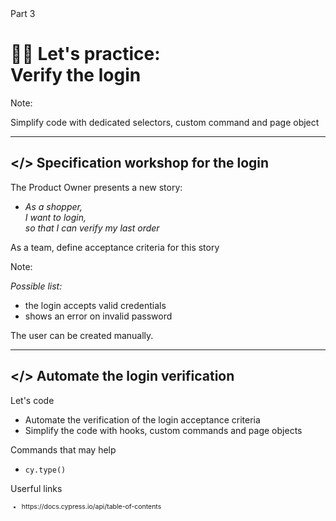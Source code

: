 


<!-- .slide: id="lets-practice-login" class="slide--part-title slide--vcenter" -->


  <div class="part-title">
    <span class="text-level-3">Part 3</span>
    <h1>👩‍💻 Let's practice: <br/> Verify the login </h1>
  </div>


Note:


Simplify code with dedicated selectors, custom command and page object


---

## &lt;/> Specification workshop for the login
<!-- .element: data-toc-label="</> Verify the login" -->

<div class="block--exercice">
  <p>The Product Owner presents a new story:
  <ul>
    <li class="text-level-3"><i> As a shopper,<br>
    I want to login,<br>
    so that I can verify my last order</i>
  </ul>
  <p class="mt-125">As a team, define acceptance criteria for this story
</div>

Note:

_Possible list:_

- the login accepts valid credentials
- shows an error on invalid password


The user can be created manually.

---

## </> Automate the login verification
<!-- .element: data-toc-exclude -->

<div class="block--exercice">
  <p>Let's code
  <ul>
    <li>Automate the verification of the login acceptance criteria
    <li>Simplify the code with hooks, custom commands and page objects
  </ul>
  <p>Commands that may help
  <ul>
    <li><code>cy.type()</code>
  </ul>
  <p>Userful links
  <ul style="font-size:75%">
    <li class="url-link">https://docs.cypress.io/api/table-of-contents
  </ul>
</div>
